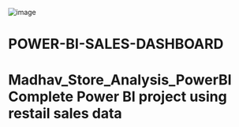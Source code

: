 
![image](https://github.com/chandamandal1/POWER-BI-SALES-DASHBOARD/assets/132909862/e46a27f0-8d5b-4438-82fd-f9f75a239647)

# POWER-BI-SALES-DASHBOARD
# Madhav_Store_Analysis_PowerBI Complete Power BI project using restail sales data 
